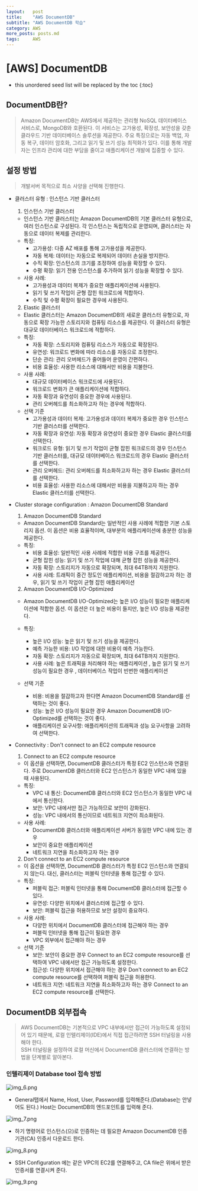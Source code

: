 ```yaml
---
layout:   post
title:    "AWS DocumentDB"
subtitle: "AWS DocumentDB 학습"
category: AWS
more_posts: posts.md
tags:     AWS
---
```

# [AWS] DocumentDB

<!--more-->
<!-- Table of contents -->
* this unordered seed list will be replaced by the toc
  {:toc}

## DocumentDB란?
> Amazon DocumentDB는 AWS에서 제공하는 관리형 NoSQL 데이터베이스 서비스로, MongoDB와 호환된다. 이 서비스는 고가용성, 확장성, 보안성을 갖춘 클라우드 기반 데이터베이스 솔루션을 제공한다. 주요 특징으로는 자동 백업, 자동 복구, 데이터 암호화, 그리고 읽기 및 쓰기 성능 최적화가 있다. 이를 통해 개발자는 인프라 관리에 대한 부담을 줄이고 애플리케이션 개발에 집중할 수 있다.

## 설정 방법
> 개발서버 목적으로 최소 사양을 선택해 진행한다.

- 클러스터 유형 : 인스턴스 기반 클러스터
  1) 인스턴스 기반 클러스터
    - 인스턴스 기반 클러스터는 Amazon DocumentDB의 기본 클러스터 유형으로, 여러 인스턴스로 구성된다. 각 인스턴스는 독립적으로 운영되며, 클러스터는 자동으로 데이터 복제를 관리한다.
    - 특징:
      - 고가용성: 다중 AZ 배포를 통해 고가용성을 제공한다.
      - 자동 복제: 데이터는 자동으로 복제되어 데이터 손실을 방지한다.
      - 수직 확장: 인스턴스의 크기를 조정하여 성능을 확장할 수 있다.
      - 수평 확장: 읽기 전용 인스턴스를 추가하여 읽기 성능을 확장할 수 있다.
    - 사용 사례:
      - 고가용성과 데이터 복제가 중요한 애플리케이션에 사용된다.
      - 읽기 및 쓰기 작업이 균형 잡힌 워크로드에 적합하다.
      - 수직 및 수평 확장이 필요한 경우에 사용된다.
  2) Elastic 클러스터
    - Elastic 클러스터는 Amazon DocumentDB의 새로운 클러스터 유형으로, 자동으로 확장 가능한 스토리지와 컴퓨팅 리소스를 제공한다. 이 클러스터 유형은 대규모 데이터베이스 워크로드에 적합하다.
    - 특징:
      - 자동 확장: 스토리지와 컴퓨팅 리소스가 자동으로 확장된다.
      - 유연성: 워크로드 변화에 따라 리소스를 자동으로 조정한다.
      - 단순 관리: 관리 오버헤드가 줄어들어 운영이 간편하다.
      - 비용 효율성: 사용한 리소스에 대해서만 비용을 지불한다.
    - 사용 사례:
      - 대규모 데이터베이스 워크로드에 사용된다.
      - 워크로드 변화가 큰 애플리케이션에 적합하다.
      - 자동 확장과 유연성이 중요한 경우에 사용된다.
      - 관리 오버헤드를 최소화하고자 하는 경우에 적합하다.
  - 선택 기준
    - 고가용성과 데이터 복제: 고가용성과 데이터 복제가 중요한 경우 인스턴스 기반 클러스터를 선택한다.
    - 자동 확장과 유연성: 자동 확장과 유연성이 중요한 경우 Elastic 클러스터를 선택한다.
    - 워크로드 유형: 읽기 및 쓰기 작업이 균형 잡힌 워크로드의 경우 인스턴스 기반 클러스터를, 대규모 데이터베이스 워크로드의 경우 Elastic 클러스터를 선택한다.
    - 관리 오버헤드: 관리 오버헤드를 최소화하고자 하는 경우 Elastic 클러스터를 선택한다.
    - 비용 효율성: 사용한 리소스에 대해서만 비용을 지불하고자 하는 경우 Elastic 클러스터를 선택한다.

- Cluster storage configuration : Amazon DocumentDB Standard
  1) Amazon DocumentDB Standard
    - Amazon DocumentDB Standard는 일반적인 사용 사례에 적합한 기본 스토리지 옵션. 이 옵션은 비용 효율적이며, 대부분의 애플리케이션에 충분한 성능을 제공한다.
    - 특징:
      - 비용 효율성: 일반적인 사용 사례에 적합한 비용 구조를 제공한다.
      - 균형 잡힌 성능: 읽기 및 쓰기 작업에 대해 균형 잡힌 성능을 제공한다.
      - 자동 확장: 스토리지가 자동으로 확장되며, 최대 64TB까지 지원한다.
      - 사용 사례: 트래픽이 중간 정도인 애플리케이션, 비용을 절감하고자 하는 경우, 읽기 및 쓰기 작업이 균형 잡힌 애플리케이션

  2) Amazon DocumentDB I/O-Optimized
    - Amazon DocumentDB I/O-Optimized는 높은 I/O 성능이 필요한 애플리케이션에 적합한 옵션. 이 옵션은 더 높은 비용이 들지만, 높은 I/O 성능을 제공한다.
    - 특징:
      - 높은 I/O 성능: 높은 읽기 및 쓰기 성능을 제공한다.
      - 예측 가능한 비용: I/O 작업에 대한 비용이 예측 가능한다.
      - 자동 확장: 스토리지가 자동으로 확장되며, 최대 64TB까지 지원한다.
      - 사용 사례: 높은 트래픽을 처리해야 하는 애플리케이션 , 높은 읽기 및 쓰기 성능이 필요한 경우 , 데이터베이스 작업이 빈번한 애플리케이션

  - 선택 기준
    - 비용: 비용을 절감하고자 한다면 Amazon DocumentDB Standard를 선택하는 것이 좋다.
    - 성능: 높은 I/O 성능이 필요한 경우 Amazon DocumentDB I/O-Optimized를 선택하는 것이 좋다.
    - 애플리케이션 요구사항: 애플리케이션의 트래픽과 성능 요구사항을 고려하여 선택한다.

- Connectivity : Don't connect to an EC2 compute resource
  1) Connect to an EC2 compute resource
    - 이 옵션을 선택하면, DocumentDB 클러스터가 특정 EC2 인스턴스와 연결된다. 주로 DocumentDB 클러스터와 EC2 인스턴스가 동일한 VPC 내에 있을 때 사용된다.
    - 특징:
      - VPC 내 통신: DocumentDB 클러스터와 EC2 인스턴스가 동일한 VPC 내에서 통신한다.
      - 보안: VPC 내에서만 접근 가능하므로 보안이 강화된다.
      - 성능: VPC 내에서의 통신이므로 네트워크 지연이 최소화된다.
    - 사용 사례:
      - DocumentDB 클러스터와 애플리케이션 서버가 동일한 VPC 내에 있는 경우
      - 보안이 중요한 애플리케이션
      - 네트워크 지연을 최소화하고자 하는 경우

  2) Don't connect to an EC2 compute resource
    - 이 옵션을 선택하면, DocumentDB 클러스터가 특정 EC2 인스턴스와 연결되지 않는다. 대신, 클러스터는 퍼블릭 인터넷을 통해 접근할 수 있다.
    - 특징:
      - 퍼블릭 접근: 퍼블릭 인터넷을 통해 DocumentDB 클러스터에 접근할 수 있다.
      - 유연성: 다양한 위치에서 클러스터에 접근할 수 있다.
      - 보안: 퍼블릭 접근을 허용하므로 보안 설정이 중요하다.
    - 사용 사례:
      - 다양한 위치에서 DocumentDB 클러스터에 접근해야 하는 경우
      - 퍼블릭 인터넷을 통해 접근이 필요한 경우
      - VPC 외부에서 접근해야 하는 경우
  - 선택 기준
    - 보안: 보안이 중요한 경우 Connect to an EC2 compute resource를 선택하여 VPC 내에서만 접근 가능하도록 설정한다.
    - 접근성: 다양한 위치에서 접근해야 하는 경우 Don't connect to an EC2 compute resource를 선택하여 퍼블릭 접근을 허용한다.
    - 네트워크 지연: 네트워크 지연을 최소화하고자 하는 경우 Connect to an EC2 compute resource를 선택한다.

## DocumentDB 외부접속
> AWS DocumentDB는 기본적으로 VPC 내부에서만 접근이 가능하도록 설정되어 있기 때문에, 로컬 인텔리제이(IDE)에서 직접 접근하려면 SSH 터널링을 사용해야 한다.  
> SSH 터널링을 설정하여 로컬 머신에서 DocumentDB 클러스터에 연결하는 방법을 단계별로 알아본다.

### 인텔리제이 Database tool 접속 방법

![img_6.png](/assets/img/AWS/documentdb/img_6.png)

- General탭에서 Name, Host, User, Password를 입력해준다.(Database는 안넣어도 된다.) Host는 DocumentDB의 엔드포인트를 입력해 준다.

![img_7.png](/assets/img/AWS/documentdb/img_7.png)

- 하기 명령어로 인스턴스(으)로 인증하는 데 필요한 Amazon DocumentDB 인증 기관(CA) 인증서 다운로드 한다.

![img_8.png](/assets/img/AWS/documentdb/img_8.png)

- SSH Configuration 에는 같은 VPC의 EC2를 연결해주고, CA file은 위에서 받은 인증서를 연결시켜 준다.

![img_9.png](/assets/img/AWS/documentdb/img_9.png)

